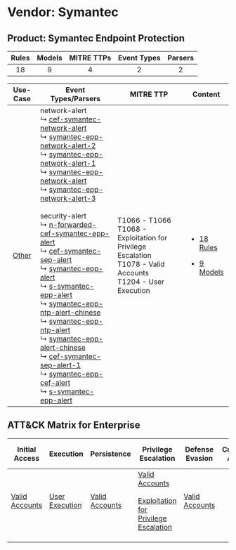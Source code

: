 Vendor: Symantec
================
Product: Symantec Endpoint Protection
-------------------------------------
| Rules | Models | MITRE TTPs | Event Types | Parsers |
|:-----:|:------:|:----------:|:-----------:|:-------:|
|  18   |   9    |     4      |      2      |    2    |

|                Use-Case                | Event Types/Parsers                                                                                                                                                                                                                                                                                                                                                                                                                                                                                                                                                                                                                                                                                                                                                                                                                                                                                                                                                                                                                                                                                                                                                                                                                                                                                                                                                               | MITRE TTP                                                                                                              | Content                                                                                                                 |
|:--------------------------------------:| --------------------------------------------------------------------------------------------------------------------------------------------------------------------------------------------------------------------------------------------------------------------------------------------------------------------------------------------------------------------------------------------------------------------------------------------------------------------------------------------------------------------------------------------------------------------------------------------------------------------------------------------------------------------------------------------------------------------------------------------------------------------------------------------------------------------------------------------------------------------------------------------------------------------------------------------------------------------------------------------------------------------------------------------------------------------------------------------------------------------------------------------------------------------------------------------------------------------------------------------------------------------------------------------------------------------------------------------------------------------------------- | ---------------------------------------------------------------------------------------------------------------------- | ----------------------------------------------------------------------------------------------------------------------- |
| [Other](../../../UseCases/uc_other.md) |  network-alert<br> ↳ [cef-symantec-network-alert](Parsers/parserContent_cef-symantec-network-alert.md)<br> ↳ [symantec-epp-network-alert-2](Parsers/parserContent_symantec-epp-network-alert-2.md)<br> ↳ [symantec-epp-network-alert-1](Parsers/parserContent_symantec-epp-network-alert-1.md)<br> ↳ [symantec-epp-network-alert](Parsers/parserContent_symantec-epp-network-alert.md)<br> ↳ [symantec-epp-network-alert-3](Parsers/parserContent_symantec-epp-network-alert-3.md)<br><br> security-alert<br> ↳ [n-forwarded-cef-symantec-epp-alert](Parsers/parserContent_n-forwarded-cef-symantec-epp-alert.md)<br> ↳ [cef-symantec-sep-alert](Parsers/parserContent_cef-symantec-sep-alert.md)<br> ↳ [symantec-epp-alert](Parsers/parserContent_symantec-epp-alert.md)<br> ↳ [s-symantec-epp-alert](Parsers/parserContent_s-symantec-epp-alert.md)<br> ↳ [symantec-epp-ntp-alert-chinese](Parsers/parserContent_symantec-epp-ntp-alert-chinese.md)<br> ↳ [symantec-epp-ntp-alert](Parsers/parserContent_symantec-epp-ntp-alert.md)<br> ↳ [symantec-epp-alert-chinese](Parsers/parserContent_symantec-epp-alert-chinese.md)<br> ↳ [cef-symantec-sep-alert-1](Parsers/parserContent_cef-symantec-sep-alert-1.md)<br> ↳ [symantec-epp-cef-alert](Parsers/parserContent_symantec-epp-cef-alert.md)<br> ↳ [s-symantec-epp-alert](Parsers/parserContent_s-symantec-epp-alert.md)<br> | T1066 - T1066<br>T1068 - Exploitation for Privilege Escalation<br>T1078 - Valid Accounts<br>T1204 - User Execution<br> | [<ul><li>18 Rules</li></ul><ul><li>9 Models</li></ul>](Rules_Models/r_m_symantec_symantec_endpoint_protection_Other.md) |

ATT&CK Matrix for Enterprise
----------------------------
| Initial Access                                                      | Execution                                                           | Persistence                                                         | Privilege Escalation                                                                                                                                          | Defense Evasion                                                     | Credential Access | Discovery | Lateral Movement | Collection | Command and Control | Exfiltration | Impact |
| ------------------------------------------------------------------- | ------------------------------------------------------------------- | ------------------------------------------------------------------- | ------------------------------------------------------------------------------------------------------------------------------------------------------------- | ------------------------------------------------------------------- | ----------------- | --------- | ---------------- | ---------- | ------------------- | ------------ | ------ |
| [Valid Accounts](https://attack.mitre.org/techniques/T1078)<br><br> | [User Execution](https://attack.mitre.org/techniques/T1204)<br><br> | [Valid Accounts](https://attack.mitre.org/techniques/T1078)<br><br> | [Valid Accounts](https://attack.mitre.org/techniques/T1078)<br><br>[Exploitation for Privilege Escalation](https://attack.mitre.org/techniques/T1068)<br><br> | [Valid Accounts](https://attack.mitre.org/techniques/T1078)<br><br> |                   |           |                  |            |                     |              |        |